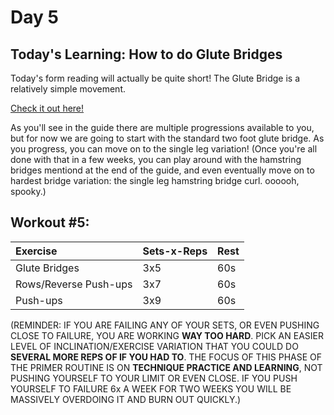 # Day 5

## Today's Learning: How to do Glute Bridges

Today's form reading will actually be quite short! The Glute Bridge is a relatively simple movement.

[Check it out here!](https://www.nick-e.com/glutebridge/)

As you'll see in the guide there are multiple progressions available to you, but for now we are going to start with the standard two foot glute bridge. As you progress, you can move on to the single leg variation! (Once you're all done with that in a few weeks, you can play around with the hamstring bridges mentiond at the end of the guide, and even eventually move on to hardest bridge variation: the single leg hamstring bridge curl. oooooh, spooky.)

## Workout #5:

|Exercise|Sets-x-Reps|Rest|
|:-|:-|:-|
|Glute Bridges|3x5|60s|
|Rows/Reverse Push-ups|3x7|60s|
|Push-ups|3x9|60s|

(REMINDER: IF YOU ARE FAILING ANY OF YOUR SETS, OR EVEN PUSHING CLOSE TO FAILURE, YOU ARE WORKING **WAY TOO HARD**. PICK AN EASIER LEVEL OF INCLINATION/EXERCISE VARIATION THAT YOU COULD DO **SEVERAL MORE REPS OF IF YOU HAD TO**. THE FOCUS OF THIS PHASE OF THE PRIMER ROUTINE IS ON **TECHNIQUE PRACTICE AND LEARNING**, NOT PUSHING YOURSELF TO YOUR LIMIT OR EVEN CLOSE. IF YOU PUSH YOURSELF TO FAILURE 6x A WEEK FOR TWO WEEKS YOU WILL BE MASSIVELY OVERDOING IT AND BURN OUT QUICKLY.)